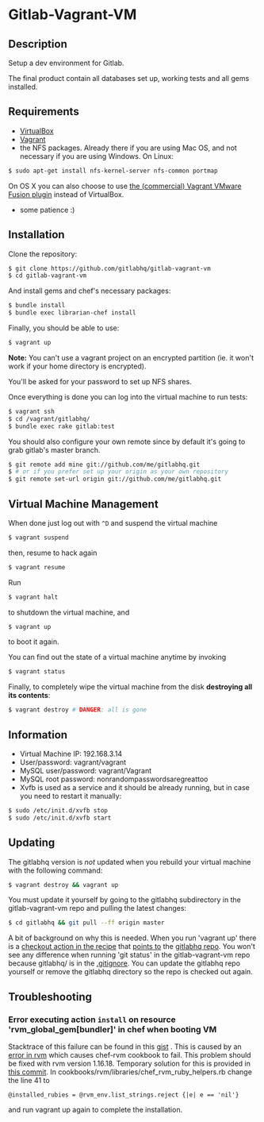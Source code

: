 Gitlab-Vagrant-VM
=================

Description
-----------

Setup a dev environment for Gitlab.

The final product contain all databases set up, working tests and all gems
installed.

Requirements
------------

* [VirtualBox](https://www.virtualbox.org)
* [Vagrant](http://vagrantup.com)
* the NFS packages. Already there if you are using Mac OS, and
  not necessary if you are using Windows. On Linux:

```bash
$ sudo apt-get install nfs-kernel-server nfs-common portmap
```
On OS X you can also choose to use [the (commercial) Vagrant VMware Fusion plugin](http://www.vagrantup.com/vmware) instead of VirtualBox.

* some patience :)

Installation
------------

Clone the repository:

```bash
$ git clone https://github.com/gitlabhq/gitlab-vagrant-vm
$ cd gitlab-vagrant-vm
```

And install gems and chef's necessary packages:

```bash
$ bundle install
$ bundle exec librarian-chef install
```

Finally, you should be able to use:

```bash
$ vagrant up
```
**Note:**
You can't use a vagrant project on an encrypted partition (ie. it won't work if your home directory is encrypted).

You'll be asked for your password to set up NFS shares.

Once everything is done you can log into the virtual machine to run tests:

```bash
$ vagrant ssh
$ cd /vagrant/gitlabhq/
$ bundle exec rake gitlab:test
```

You should also configure your own remote since by default it's going to grab
gitlab's master branch.

```bash
$ git remote add mine git://github.com/me/gitlabhq.git
$ # or if you prefer set up your origin as your own repository
$ git remote set-url origin git://github.com/me/gitlabhq.git
```

Virtual Machine Management
--------------------------

When done just log out with `^D` and suspend the virtual machine

```bash
$ vagrant suspend
```

then, resume to hack again

```bash
$ vagrant resume
```

Run

```bash
$ vagrant halt
```

to shutdown the virtual machine, and

```bash
$ vagrant up
```

to boot it again.

You can find out the state of a virtual machine anytime by invoking

```bash
$ vagrant status
```

Finally, to completely wipe the virtual machine from the disk **destroying all its contents**:

```bash
$ vagrant destroy # DANGER: all is gone
```

Information
-----------

* Virtual Machine IP: 192.168.3.14
* User/password: vagrant/vagrant
* MySQL user/password: vagrant/Vagrant
* MySQL root password: nonrandompasswordsaregreattoo
* Xvfb is used as a service and it should be already running, but in case you
  need to restart it manually:

```bash
$ sudo /etc/init.d/xvfb stop
$ sudo /etc/init.d/xvfb start
```

Updating
---------------

The gitlabhq version is _not_ updated when you rebuild your virtual machine with the following command:

```bash
$ vagrant destroy && vagrant up
```

You must update it yourself by going to the gitlabhq subdirectory in the gitlab-vagrant-vm repo and pulling the latest changes:

```bash
$ cd gitlabhq && git pull --ff origin master
```

A bit of background on why this is needed. When you run 'vagrant up' there is a [checkout action in the recipe](https://github.com/gitlabhq/gitlab-vagrant-vm/blob/master/site-cookbooks/gitlab/recipes/vagrant.rb#L54) that [points to](https://github.com/gitlabhq/gitlab-vagrant-vm/blob/master/site-cookbooks/gitlab/attributes/vagrant.rb#L10) the [gitlabhq repo](https://github.com/gitlabhq/gitlabhq). You won't see any difference when running 'git status' in the gitlab-vagrant-vm repo because gitlabhq/ is in the [.gitignore](https://github.com/gitlabhq/gitlab-vagrant-vm/blob/master/.gitignore). You can update the gitlabhq repo yourself or remove the gitlabhq directory so the repo is checked out again.


Troubleshooting
---------------

### Error executing action `install` on resource 'rvm_global_gem[bundler]' in chef when booting VM
Stacktrace of this failure can be found in this [gist](https://gist.github.com/3a8410c08c654a95c826) .
This is caused by an [error in rvm](https://github.com/wayneeseguin/rvm/issues/1266) which causes chef-rvm cookbook to fail.
This problem should be fixed with rvm version 1.16.18.
Temporary solution for this is provided in [this commit](https://github.com/gpsnail/chef-rvm/commit/203a785bf217bf90115c2a3f8a479225b27d5483).
In cookbooks/rvm/libraries/chef_rvm_ruby_helpers.rb change the line 41 to

```
@installed_rubies = @rvm_env.list_strings.reject {|e| e == 'nil'}
```
and run vagrant up again to complete the installation.
